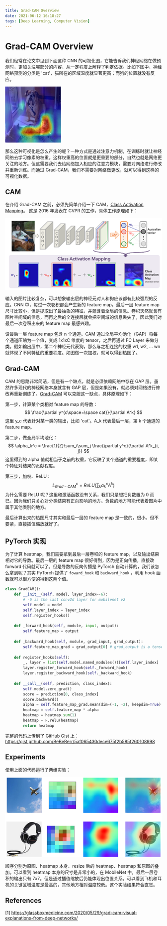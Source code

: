 ```yaml
---
title: Grad-CAM Overview
date: 2021-06-12 16:18:27
tags: [Deep Learning, Computer Vision]
---
```


# Grad-CAM Overview

我们经常在论文中见到下面这种 CNN 的可视化图，它能告诉我们神经网络在做预测时，更加关注哪部分的内容，从一定程度上解释了判定依据。比如下图中，神经网络预测的分类是 'cat'，猫所在的区域温度就显著更高；而狗的位置就没有反应。

<img src="/img/grad-cam/example.jpeg" alt="example" style="zoom:80%;" />

那么这种可视化是怎么产生的呢？一种方式是通过注意力机制，在训练时就让神经网络去学习像素的权重。这样权重高的位置就是更重要的部分，自然也就是网络更关注的地方。但这需要我们去给网络加入相应的注意力模块，需要对网络进行修改并重新训练。而通过 Grad-CAM，我们不需要对网络做更改，就可以得到这样的可视化数据。

## CAM

在介绍 Grad-CAM 之前，必须先简单介绍一下 CAM，[Class Activation Mapping](https://openaccess.thecvf.com/content_cvpr_2016/papers/Zhou_Learning_Deep_Features_CVPR_2016_paper.pdf)。 这是 2016 年发表在 CVPR 的工作，具体工作原理如下：

![cam](/img/grad-cam/cam.png)

输入的图片比较复杂，可以想象输出层的神经元对人和狗应该都有比较强烈的反应。CNN 中，每过一次卷积都会产生新的 feature map。最后一层 feature map 尺寸比较小，但是提取出了最抽象的特征，并蕴含着全局的信息。卷积天然就含有图片空间域的信息，而再之后的全连接层就会把空间域的信息丢失了，因此我们对最后一次卷积出来的 feature map 最感兴趣。

设最后一层 feature map 包含 n 个通道。CAM 通过全局平均池化（GAP）将每个通道压缩为一个值，变成 1x1xC 维度的 tensor，之后再通过 FC Layer 来做分类。假如输出层中，第二个神经元代表狗，那么与之相连接的权重 w1, w2, ... wn 就体现了不同特征的重要程度。如图做一次加权，就可以得到热图了。

## Grad-CAM

CAM 的思路非常简洁，但是有一个缺点，就是必须依赖网络中存在 GAP 层。虽然许多现代的神经网络本身就含有 GAP 层，但是如果没有，就必须对网络进行修改再重新训练了。[Grad-CAM](https://arxiv.org/abs/1610.02391) 可以克服这一缺点，具体原理如下：

第一步，计算某个类相对 feature map 的导数：
$$
\frac{\partial y^{c\space=\space cat}}{\partial A^k}
$$
这里 y_c 代表针对某一类的输出，比如 'cat'。A_k 代表最后一层，第 k 个通道的 feature map。

第二步，做全局平均池化：
$$
\alpha_k^c = \frac{1}{Z}\sum_i\sum_j \frac{\partial y^c}{\partial A^k_{i, j}}
$$
这里得到的 alpha 值就相当于之前的权重，它反映了某个通道的重要程度，即某个特征对结果的贡献程度。

第三步，加权、ReLU：
$$
L^c_{Grad-CAM} = ReLU(\sum_k \alpha_k^c A^k)
$$
为什么需要 ReLU 呢？这里和激活函数没有关系，我们只是想把负数置为 0 而已。因为我们只关心对分类结果有正向影响的地方。负数的地方可能代表着图片中属于其他类别的地方。

最后计算出来的热图尺寸其实和最后一层的 feature map 是一致的，很小。但不要紧，直接插值缩放就好了。

## PyTorch 实现

为了计算 heatmap，我们需要拿到最后一层卷积的 feature map，以及输出结果相对它的导数。最后一层的 feature map 很好得到，因为是正向传播，直接改 forward 代码就可以了。但是导数的反向传播是 PyTorch 自动计算的，我们该怎么拿到呢？其实 PyTorch 提供了 `foward_hook` 和 `backward_hook` ，利用 hook 函数就可以很方便的得到这两个值。

```python
class GradCAM():
    def __init__(self, model, layer_index=-6):
        # -6 is the last conv2d layer for mobilenet v2
        self.model = model
        self.layer_index = layer_index
        self.register_hooks()

    def _forward_hook(self, module, input, output):
        self.feature_map = output
        
    def _backward_hook(self, module, grad_input, grad_output):
        self.feature_map_grad = grad_output[0] # grad_output is a tensor

    def register_hooks(self):
        _, layer = list(self.model.named_modules())[self.layer_index]
        layer.register_forward_hook(self._forward_hook)
        layer.register_backward_hook(self._backward_hook)

    def __call__(self, prediction, class_index):
        self.model.zero_grad()
        score = prediction[0, class_index]
        score.backward()
        alpha = self.feature_map_grad.mean(dim=(-1, -2), keepdim=True)
        heatmap = self.feature_map * alpha
        heatmap = heatmap.sum(1)
        heatmap = F.relu(heatmap)
        return heatmap
```

完整的代码上传到了 GitHub Gist 上：https://gist.github.com/BeBeBerr/5af065430dece675f2b585f260108998

## Experiments

使用上面的代码运行了两组实验：

<img src="/img/grad-cam/experiment.png" alt="experiment" style="zoom:81%;" />

顺序分别为原图、heatmap 本身、resize 后的 heatmap、heatmap 和原图的叠加。可以看到 heatmap 本身的尺寸是非常小的，在 MobileNet 中，最后一层卷积的输出只有 7x7。但是通过插值缩放后仍能体现出位置关系。可以看到飞机和耳机的关键区域温度是最高的，其他地方相对温度较低。这个实验结果符合直觉。

## References

[1] https://glassboxmedicine.com/2020/05/29/grad-cam-visual-explanations-from-deep-networks/
